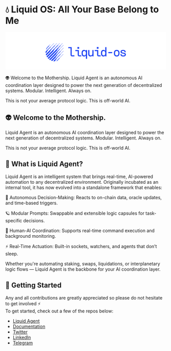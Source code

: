 # 💧 Liquid OS: All Your Base Belong to Me

![liquid OS banner](/assets/Liquid-OS.png)

👽 Welcome to the Mothership.
Liquid Agent is an autonomous AI coordination layer designed to power the next generation of decentralized systems.
Modular. Intelligent. Always on.

This is not your average protocol logic. This is off-world AI.

## 👽 Welcome to the Mothership.
Liquid Agent is an autonomous AI coordination layer designed to power the next generation of decentralized systems.
Modular. Intelligent. Always on.

This is not your average protocol logic. This is off-world AI.

## 🌌 What is Liquid Agent?
Liquid Agent is an intelligent system that brings real-time, AI-powered automation to any decentralized environment. Originally incubated as an internal tool, it has now evolved into a standalone framework that enables:

🧬 Autonomous Decision-Making: Reacts to on-chain data, oracle updates, and time-based triggers.

🪐 Modular Prompts: Swappable and extensible logic capsules for task-specific decisions.

🤖 Human-AI Coordination: Supports real-time command execution and background monitoring.

⚡ Real-Time Actuation: Built-in sockets, watchers, and agents that don’t sleep.

Whether you're automating staking, swaps, liquidations, or interplanetary logic flows — Liquid Agent is the backbone for your AI coordination layer.

## 🚀 Getting Started

Any and all contributions are greatly appreciated so please do not hesitate to get involved ⚡  
To get started, check out a few of the repos below:

- [Liquid Agent](https://www.projectpi.xyz/) 
- [Documentation](https://docs.liquidagent.ai/)
- [Twitter](https://x.com/LiqAgent)
- [LinkedIn](https://www.linkedin.com/company/liquidagent/)
- [Telegram](https://t.me/LiquidAgent)




